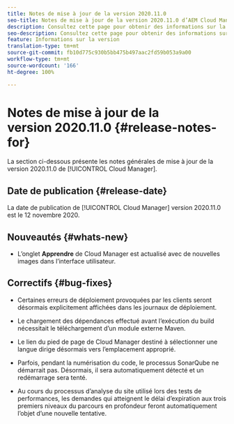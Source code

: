 ```yaml
---
title: Notes de mise à jour de la version 2020.11.0
seo-title: Notes de mise à jour de la version 2020.11.0 d’AEM Cloud Manager
description: Consultez cette page pour obtenir des informations sur la version 2020.11.0 de Cloud Manager
seo-description: Consultez cette page pour obtenir des informations sur la version 2020.11.0 d’AEM Cloud Manager
feature: Informations sur la version
translation-type: tm+mt
source-git-commit: fb10d775c930b5bb475b497aac2fd59b053a9a00
workflow-type: tm+mt
source-wordcount: '166'
ht-degree: 100%

---
```


# Notes de mise à jour de la version 2020.11.0 {#release-notes-for}

La section ci-dessous présente les notes générales de mise à jour de la version 2020.11.0 de [!UICONTROL Cloud Manager].

## Date de publication {#release-date}

La date de publication de [!UICONTROL Cloud Manager] version 2020.11.0 est le 12 novembre 2020.

## Nouveautés {#whats-new}

* L’onglet **Apprendre** de Cloud Manager est actualisé avec de nouvelles images dans l’interface utilisateur.

## Correctifs {#bug-fixes}

* Certaines erreurs de déploiement provoquées par les clients seront désormais explicitement affichées dans les journaux de déploiement.

* Le chargement des dépendances effectué avant l’exécution du build nécessitait le téléchargement d’un module externe Maven.

* Le lien du pied de page de Cloud Manager destiné à sélectionner une langue dirige désormais vers l’emplacement approprié.

* Parfois, pendant la numérisation du code, le processus SonarQube ne démarrait pas. Désormais, il sera automatiquement détecté et un redémarrage sera tenté.

* Au cours du processus d’analyse du site utilisé lors des tests de performances, les demandes qui atteignent le délai d’expiration aux trois premiers niveaux du parcours en profondeur feront automatiquement l’objet d’une nouvelle tentative.